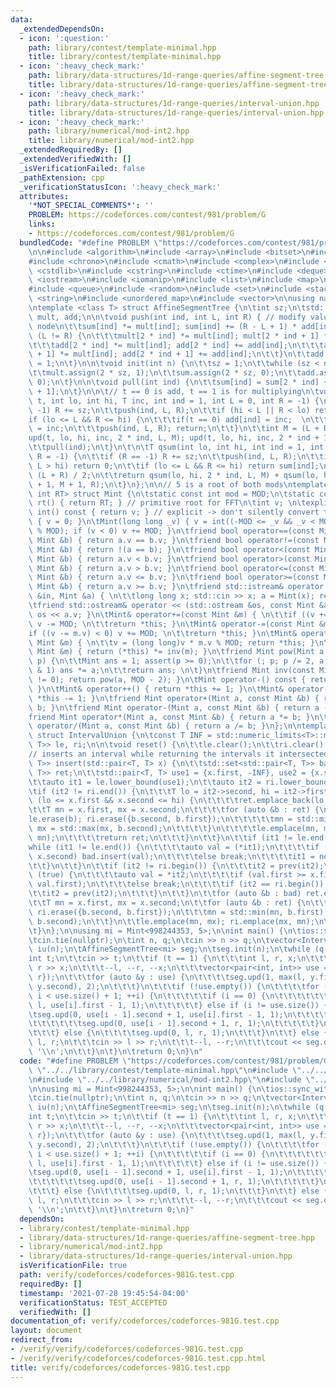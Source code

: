 ```yaml
---
data:
  _extendedDependsOn:
  - icon: ':question:'
    path: library/contest/template-minimal.hpp
    title: library/contest/template-minimal.hpp
  - icon: ':heavy_check_mark:'
    path: library/data-structures/1d-range-queries/affine-segment-tree.hpp
    title: library/data-structures/1d-range-queries/affine-segment-tree.hpp
  - icon: ':heavy_check_mark:'
    path: library/data-structures/1d-range-queries/interval-union.hpp
    title: library/data-structures/1d-range-queries/interval-union.hpp
  - icon: ':heavy_check_mark:'
    path: library/numerical/mod-int2.hpp
    title: library/numerical/mod-int2.hpp
  _extendedRequiredBy: []
  _extendedVerifiedWith: []
  _isVerificationFailed: false
  _pathExtension: cpp
  _verificationStatusIcon: ':heavy_check_mark:'
  attributes:
    '*NOT_SPECIAL_COMMENTS*': ''
    PROBLEM: https://codeforces.com/contest/981/problem/G
    links:
    - https://codeforces.com/contest/981/problem/G
  bundledCode: "#define PROBLEM \"https://codeforces.com/contest/981/problem/G\"\n\
    \n\n#include <algorithm>\n#include <array>\n#include <bitset>\n#include <cassert>\n\
    #include <chrono>\n#include <cmath>\n#include <complex>\n#include <cstdio>\n#include\
    \ <cstdlib>\n#include <cstring>\n#include <ctime>\n#include <deque>\n#include\
    \ <iostream>\n#include <iomanip>\n#include <list>\n#include <map>\n#include <numeric>\n\
    #include <queue>\n#include <random>\n#include <set>\n#include <stack>\n#include\
    \ <string>\n#include <unordered_map>\n#include <vector>\n\nusing namespace std;\n\
    \ntemplate <class T> struct AffineSegmentTree {\n\tint sz;\n\tstd::vector<T> sum,\
    \ mult, add;\n\n\tvoid push(int ind, int L, int R) { // modify values for current\
    \ node\n\t\tsum[ind] *= mult[ind]; sum[ind] += (R - L + 1) * add[ind];\n\t\tif\
    \ (L != R) {\n\t\t\tmult[2 * ind] *= mult[ind]; mult[2 * ind + 1] *= mult[ind];\n\
    \t\t\tadd[2 * ind] *= mult[ind]; add[2 * ind] += add[ind];\n\t\t\tadd[2 * ind\
    \ + 1] *= mult[ind]; add[2 * ind + 1] += add[ind];\n\t\t}\n\t\tadd[ind] = 0; mult[ind]\
    \ = 1;\n\t}\n\n\tvoid init(int n) {\n\t\tsz = 1;\n\t\twhile (sz < n) sz *= 2;\n\
    \t\tmult.assign(2 * sz, 1);\n\t\tsum.assign(2 * sz, 0);\n\t\tadd.assign(2 * sz,\
    \ 0);\n\t}\n\n\tvoid pull(int ind) {\n\t\tsum[ind] = sum[2 * ind] + sum[2 * ind\
    \ + 1];\n\t}\n\n\t// t == 0 is add, t == 1 is for multiplying\n\tvoid upd(int\
    \ t, int lo, int hi, T inc, int ind = 1, int L = 0, int R = -1) {\n\t\tif (R ==\
    \ -1) R += sz;\n\t\tpush(ind, L, R);\n\t\tif (hi < L || R < lo) return;\n\t\t\
    if (lo <= L && R <= hi) {\n\t\t\tif(t == 0) add[ind] = inc;  \n\t\t\telse mult[ind]\
    \ = inc;\n\t\t\tpush(ind, L, R); return;\n\t\t}\n\t\tint M = (L + R) / 2;\n\t\t\
    upd(t, lo, hi, inc, 2 * ind, L, M); upd(t, lo, hi, inc, 2 * ind + 1, M + 1, R);\n\
    \t\tpull(ind);\n\t}\n\t\n\tT qsum(int lo, int hi, int ind = 1, int L = 0, int\
    \ R = -1) {\n\t\tif (R == -1) R += sz;\n\t\tpush(ind, L, R);\n\t\tif (lo > R ||\
    \ L > hi) return 0;\n\t\tif (lo <= L && R <= hi) return sum[ind];\n\t\tint M =\
    \ (L + R) / 2;\n\t\treturn qsum(lo, hi, 2 * ind, L, M) + qsum(lo, hi, 2 * ind\
    \ + 1, M + 1, R);\n\t}\n};\n\n// 5 is a root of both mods\ntemplate <int MOD,\
    \ int RT> struct Mint {\n\tstatic const int mod = MOD;\n\tstatic constexpr Mint\
    \ rt() { return RT; } // primitive root for FFT\n\tint v; \n\texplicit operator\
    \ int() const { return v; } // explicit -> don't silently convert to int\n\tMint()\
    \ { v = 0; }\n\tMint(long long _v) { v = int((-MOD <= _v && _v < MOD) ? _v : _v\
    \ % MOD); if (v < 0) v += MOD; }\n\tfriend bool operator==(const Mint &a, const\
    \ Mint &b) { return a.v == b.v; }\n\tfriend bool operator!=(const Mint &a, const\
    \ Mint &b) { return !(a == b); }\n\tfriend bool operator<(const Mint &a, const\
    \ Mint &b) { return a.v < b.v; }\n\tfriend bool operator>(const Mint &a, const\
    \ Mint &b) { return a.v > b.v; }\n\tfriend bool operator<=(const Mint &a, const\
    \ Mint &b) { return a.v <= b.v; }\n\tfriend bool operator>=(const Mint &a, const\
    \ Mint &b) { return a.v >= b.v; }\n\tfriend std::istream& operator >> (std::istream\
    \ &in, Mint &a) { \n\t\tlong long x; std::cin >> x; a = Mint(x); return in; }\n\
    \tfriend std::ostream& operator << (std::ostream &os, const Mint &a) { return\
    \ os << a.v; }\n\tMint& operator+=(const Mint &m) { \n\t\tif ((v += m.v) >= MOD)\
    \ v -= MOD; \n\t\treturn *this; }\n\tMint& operator-=(const Mint &m) { \n\t\t\
    if ((v -= m.v) < 0) v += MOD; \n\t\treturn *this; }\n\tMint& operator*=(const\
    \ Mint &m) { \n\t\tv = (long long)v * m.v % MOD; return *this; }\n\tMint& operator/=(const\
    \ Mint &m) { return (*this) *= inv(m); }\n\tfriend Mint pow(Mint a, long long\
    \ p) {\n\t\tMint ans = 1; assert(p >= 0);\n\t\tfor (; p; p /= 2, a *= a) if (p\
    \ & 1) ans *= a;\n\t\treturn ans; \n\t}\n\tfriend Mint inv(const Mint &a) { assert(a.v\
    \ != 0); return pow(a, MOD - 2); }\n\tMint operator-() const { return Mint(-v);\
    \ }\n\tMint& operator++() { return *this += 1; }\n\tMint& operator--() { return\
    \ *this -= 1; }\n\tfriend Mint operator+(Mint a, const Mint &b) { return a +=\
    \ b; }\n\tfriend Mint operator-(Mint a, const Mint &b) { return a -= b; }\n\t\
    friend Mint operator*(Mint a, const Mint &b) { return a *= b; }\n\tfriend Mint\
    \ operator/(Mint a, const Mint &b) { return a /= b; }\n};\n\ntemplate <class T>\
    \ struct IntervalUnion {\n\tconst T INF = std::numeric_limits<T>::max();\n\tstd::set<std::pair<T,\
    \ T>> le, ri;\n\n\tvoid reset() {\n\t\tle.clear();\n\t\tri.clear();\n\t}\n\n\t\
    // inserts an interval while returning the intervals it intersected with\n\tstd::vector<std::pair<T,\
    \ T>> insert(std::pair<T, T> x) {\n\t\tstd::set<std::pair<T, T>> bad;\n\t\tstd::vector<std::pair<T,\
    \ T>> ret;\n\t\tstd::pair<T, T> use1 = {x.first, -INF}, use2 = {x.second, INF};\n\
    \t\tauto it1 = le.lower_bound(use1);\n\t\tauto it2 = ri.lower_bound(use2);\n\t\
    \tif (it2 != ri.end()) {\n\t\t\tT lo = it2->second, hi = it2->first;\n\t\t\tif\
    \ (lo <= x.first && x.second <= hi) {\n\t\t\t\tret.emplace_back(lo, hi);\n\t\t\
    \t\tT mn = x.first, mx = x.second;\n\t\t\t\tfor (auto &b : ret) {\n\t\t\t\t\t\
    le.erase(b); ri.erase({b.second, b.first});\n\t\t\t\t\tmn = std::min(mn, b.first);\
    \ mx = std::max(mx, b.second);\n\t\t\t\t}\n\t\t\t\tle.emplace(mn, mx); ri.emplace(mx,\
    \ mn);\n\t\t\t\treturn ret;\n\t\t\t}\n\t\t}\n\t\tif (it1 != le.end()) {\n\t\t\t\
    while (it1 != le.end()) {\n\t\t\t\tauto val = (*it1);\n\t\t\t\tif (val.first <=\
    \ x.second) bad.insert(val);\n\t\t\t\telse break;\n\t\t\t\tit1 = next(it1);\n\t\
    \t\t}\n\t\t}\n\t\tif (it2 != ri.begin()) {\n\t\t\tit2 = prev(it2);\n\t\t\twhile\
    \ (true) {\n\t\t\t\tauto val = *it2;\n\t\t\t\tif (val.first >= x.first) bad.emplace(val.second,\
    \ val.first);\n\t\t\t\telse break;\n\t\t\t\tif (it2 == ri.begin()) break;\n\t\t\
    \t\tit2 = prev(it2);\n\t\t\t}\n\t\t}\n\t\tfor (auto &b : bad) ret.emplace_back(b);\n\
    \t\tT mn = x.first, mx = x.second;\n\t\tfor (auto &b : ret) {\n\t\t\tle.erase(b);\
    \ ri.erase({b.second, b.first});\n\t\t\tmn = std::min(mn, b.first); mx = std::max(mx,\
    \ b.second);\n\t\t}\n\t\tle.emplace(mn, mx); ri.emplace(mx, mn);\n\t\treturn ret;\n\
    \t}\n};\n\nusing mi = Mint<998244353, 5>;\n\nint main() {\n\tios::sync_with_stdio(false);\n\
    \tcin.tie(nullptr);\n\tint n, q;\n\tcin >> n >> q;\n\tvector<IntervalUnion<int>>\
    \ iu(n);\n\tAffineSegmentTree<mi> seg;\n\tseg.init(n);\n\twhile (q--) {\n\t\t\
    int t;\n\t\tcin >> t;\n\t\tif (t == 1) {\n\t\t\tint l, r, x;\n\t\t\tcin >> l >>\
    \ r >> x;\n\t\t\t--l, --r, --x;\n\t\t\tvector<pair<int, int>> use = iu[x].insert({l,\
    \ r});\n\t\t\tfor (auto &y : use) {\n\t\t\t\tseg.upd(1, max(l, y.first), min(r,\
    \ y.second), 2);\n\t\t\t}\n\t\t\tif (!use.empty()) {\n\t\t\t\tfor (int i = 0;\
    \ i < use.size() + 1; ++i) {\n\t\t\t\t\tif (i == 0) {\n\t\t\t\t\t\tseg.upd(0,\
    \ l, use[i].first - 1, 1);\n\t\t\t\t\t} else if (i != use.size()) {\n\t\t\t\t\t\
    \tseg.upd(0, use[i - 1].second + 1, use[i].first - 1, 1);\n\t\t\t\t\t} else {\n\
    \t\t\t\t\t\tseg.upd(0, use[i - 1].second + 1, r, 1);\n\t\t\t\t\t}\n\t\t\t\t}\n\
    \t\t\t} else {\n\t\t\t\tseg.upd(0, l, r, 1);\n\t\t\t}\n\t\t} else {\n\t\t\tint\
    \ l, r;\n\t\t\tcin >> l >> r;\n\t\t\t--l, --r;\n\t\t\tcout << seg.qsum(l, r) <<\
    \ '\\n';\n\t\t}\n\t}\n\treturn 0;\n}\n"
  code: "#define PROBLEM \"https://codeforces.com/contest/981/problem/G\"\n\n#include\
    \ \"../../library/contest/template-minimal.hpp\"\n#include \"../../library/data-structures/1d-range-queries/affine-segment-tree.hpp\"\
    \n#include \"../../library/numerical/mod-int2.hpp\"\n#include \"../../library/data-structures/1d-range-queries/interval-union.hpp\"\
    \n\nusing mi = Mint<998244353, 5>;\n\nint main() {\n\tios::sync_with_stdio(false);\n\
    \tcin.tie(nullptr);\n\tint n, q;\n\tcin >> n >> q;\n\tvector<IntervalUnion<int>>\
    \ iu(n);\n\tAffineSegmentTree<mi> seg;\n\tseg.init(n);\n\twhile (q--) {\n\t\t\
    int t;\n\t\tcin >> t;\n\t\tif (t == 1) {\n\t\t\tint l, r, x;\n\t\t\tcin >> l >>\
    \ r >> x;\n\t\t\t--l, --r, --x;\n\t\t\tvector<pair<int, int>> use = iu[x].insert({l,\
    \ r});\n\t\t\tfor (auto &y : use) {\n\t\t\t\tseg.upd(1, max(l, y.first), min(r,\
    \ y.second), 2);\n\t\t\t}\n\t\t\tif (!use.empty()) {\n\t\t\t\tfor (int i = 0;\
    \ i < use.size() + 1; ++i) {\n\t\t\t\t\tif (i == 0) {\n\t\t\t\t\t\tseg.upd(0,\
    \ l, use[i].first - 1, 1);\n\t\t\t\t\t} else if (i != use.size()) {\n\t\t\t\t\t\
    \tseg.upd(0, use[i - 1].second + 1, use[i].first - 1, 1);\n\t\t\t\t\t} else {\n\
    \t\t\t\t\t\tseg.upd(0, use[i - 1].second + 1, r, 1);\n\t\t\t\t\t}\n\t\t\t\t}\n\
    \t\t\t} else {\n\t\t\t\tseg.upd(0, l, r, 1);\n\t\t\t}\n\t\t} else {\n\t\t\tint\
    \ l, r;\n\t\t\tcin >> l >> r;\n\t\t\t--l, --r;\n\t\t\tcout << seg.qsum(l, r) <<\
    \ '\\n';\n\t\t}\n\t}\n\treturn 0;\n}"
  dependsOn:
  - library/contest/template-minimal.hpp
  - library/data-structures/1d-range-queries/affine-segment-tree.hpp
  - library/numerical/mod-int2.hpp
  - library/data-structures/1d-range-queries/interval-union.hpp
  isVerificationFile: true
  path: verify/codeforces/codeforces-981G.test.cpp
  requiredBy: []
  timestamp: '2021-07-28 19:45:54-04:00'
  verificationStatus: TEST_ACCEPTED
  verifiedWith: []
documentation_of: verify/codeforces/codeforces-981G.test.cpp
layout: document
redirect_from:
- /verify/verify/codeforces/codeforces-981G.test.cpp
- /verify/verify/codeforces/codeforces-981G.test.cpp.html
title: verify/codeforces/codeforces-981G.test.cpp
---
```

